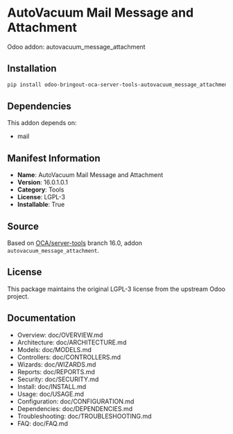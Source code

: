 # AutoVacuum Mail Message and Attachment

Odoo addon: autovacuum_message_attachment

## Installation

```bash
pip install odoo-bringout-oca-server-tools-autovacuum_message_attachment
```

## Dependencies

This addon depends on:
- mail

## Manifest Information

- **Name**: AutoVacuum Mail Message and Attachment
- **Version**: 16.0.1.0.1
- **Category**: Tools
- **License**: LGPL-3
- **Installable**: True

## Source

Based on [OCA/server-tools](https://github.com/OCA/server-tools) branch 16.0, addon `autovacuum_message_attachment`.

## License

This package maintains the original LGPL-3 license from the upstream Odoo project.

## Documentation

- Overview: doc/OVERVIEW.md
- Architecture: doc/ARCHITECTURE.md
- Models: doc/MODELS.md
- Controllers: doc/CONTROLLERS.md
- Wizards: doc/WIZARDS.md
- Reports: doc/REPORTS.md
- Security: doc/SECURITY.md
- Install: doc/INSTALL.md
- Usage: doc/USAGE.md
- Configuration: doc/CONFIGURATION.md
- Dependencies: doc/DEPENDENCIES.md
- Troubleshooting: doc/TROUBLESHOOTING.md
- FAQ: doc/FAQ.md
